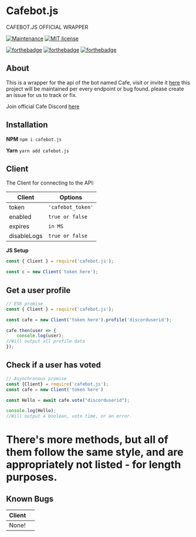 # Cafebot.js
  
CAFEBOT.JS OFFICIAL WRAPPER

[![Maintenance](https://img.shields.io/badge/Maintained%3F-yes-green.svg)](https://GitHub.com/DopeDealers/Cafebot.js/graphs/commit-activity) 
[![MIT license](https://img.shields.io/badge/License-MIT-blue.svg)](https://lbesson.mit-license.org/)

[![forthebadge](https://forthebadge.com/images/badges/made-with-javascript.svg)](https://forthebadge.com) [![forthebadge](https://forthebadge.com/images/badges/built-with-love.svg)](https://forthebadge.com) [![forthebadge](https://forthebadge.com/images/badges/uses-badges.svg)](https://forthebadge.com)

## About

This is a wrapper for the api of the bot named Cafe, visit or invite it [here](https://cafebot.xyz)
this project will be maintained per every endpoint or bug found. please create an issue
for us to track or fix.

Join official Cafe Discord [here](https://discordapp.com/invite/CfCQKGK)

## Installation

**NPM**
``npm i cafebot.js``

**Yarn**
``yarn add cafebot.js``


## Client

The Client for connecting to the API:

|Client          |Options                        |                        
|----------------|-------------------------------|
|token           |``'cafebot_token'``            |
|enabled         |``true or false``              |
|expires         |``in MS``                      |
|disableLogs     | ``true or false``             |

**JS Setup**
```js
const { Client } = require('cafebot.js');

const c = new Client('token here');
```

## Get a user profile

```js
// ES6 promise
const { Client } = require('cafebot.js');

const cafe = new Client('token here').profile('discorduserid');

cafe.then(user => {
    console.log(user);
//Will output all profile data
});
```

## Check if a user has voted

```js
// Asynchronous promise
const {Client} = require('cafebot.js');
const cafe = new Client('token here')

const Hello = await cafe.vote("discorduserid");

console.log(Hello);
//Will output a boolean, vote time, or an error.
```

# There's more methods, but all of them follow the same style, and are appropriately not listed - for length purposes.

## Known Bugs

| Client    |                                                             |
|-----------|-------------------------------------------------------------|
|None!      |                                                             |